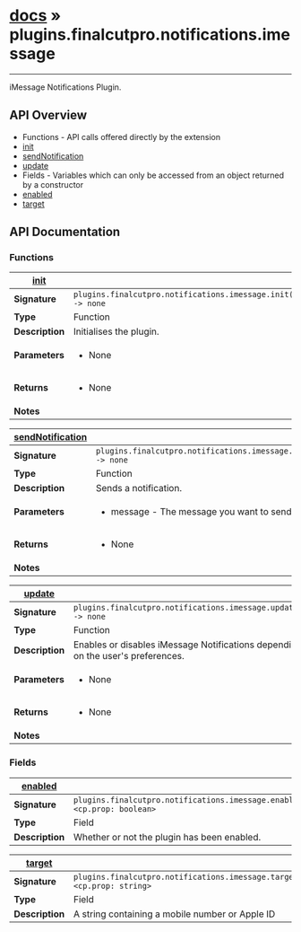# [docs](index.md) » plugins.finalcutpro.notifications.imessage
---

iMessage Notifications Plugin.

## API Overview
* Functions - API calls offered directly by the extension
 * [init](#init)
 * [sendNotification](#sendNotification)
 * [update](#update)
* Fields - Variables which can only be accessed from an object returned by a constructor
 * [enabled](#enabled)
 * [target](#target)

## API Documentation

### Functions

| [init](#init)         |                                                                                     |
| --------------------------------------------|-------------------------------------------------------------------------------------|
| **Signature**                               | `plugins.finalcutpro.notifications.imessage.init() -> none`                                                                    |
| **Type**                                    | Function                                                                     |
| **Description**                             | Initialises the plugin.                                                                     |
| **Parameters**                              | <ul><li>None</li></ul> |
| **Returns**                                 | <ul><li>None</li></ul>          |
| **Notes**                                   | <ul></ul>                |

| [sendNotification](#sendNotification)         |                                                                                     |
| --------------------------------------------|-------------------------------------------------------------------------------------|
| **Signature**                               | `plugins.finalcutpro.notifications.imessage.sendNotification(message) -> none`                                                                    |
| **Type**                                    | Function                                                                     |
| **Description**                             | Sends a notification.                                                                     |
| **Parameters**                              | <ul><li>message - The message you want to send as a string.</li></ul> |
| **Returns**                                 | <ul><li>None</li></ul>          |
| **Notes**                                   | <ul></ul>                |

| [update](#update)         |                                                                                     |
| --------------------------------------------|-------------------------------------------------------------------------------------|
| **Signature**                               | `plugins.finalcutpro.notifications.imessage.update() -> none`                                                                    |
| **Type**                                    | Function                                                                     |
| **Description**                             | Enables or disables iMessage Notifications depending on the user's preferences.                                                                     |
| **Parameters**                              | <ul><li>None</li></ul> |
| **Returns**                                 | <ul><li>None</li></ul>          |
| **Notes**                                   | <ul></ul>                |

### Fields

| [enabled](#enabled)         |                                                                                     |
| --------------------------------------------|-------------------------------------------------------------------------------------|
| **Signature**                               | `plugins.finalcutpro.notifications.imessage.enabled <cp.prop: boolean>`                                                                    |
| **Type**                                    | Field                                                                     |
| **Description**                             | Whether or not the plugin has been enabled.                                                                     |

| [target](#target)         |                                                                                     |
| --------------------------------------------|-------------------------------------------------------------------------------------|
| **Signature**                               | `plugins.finalcutpro.notifications.imessage.target <cp.prop: string>`                                                                    |
| **Type**                                    | Field                                                                     |
| **Description**                             | A string containing a mobile number or Apple ID                                                                     |

